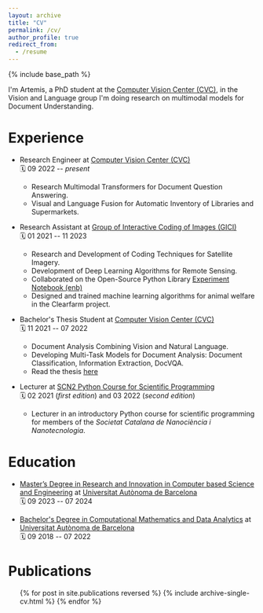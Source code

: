 ```yaml
---
layout: archive
title: "CV"
permalink: /cv/
author_profile: true
redirect_from:
  - /resume
---
```


{% include base_path %}

I'm Artemis, a PhD student at the [Computer Vision Center (CVC)](http://www.cvc.uab.es/ "CVC's Homepage"), in the Vision and Language group I'm doing research on multimodal models for Document Understanding.

Experience
======
- Research Engineer at [Computer Vision Center (CVC)](http://www.cvc.uab.es/ "CVC's Homepage")  
  🗓️ 09 2022 -- _present_
  - Research Multimodal Transformers for Document Question Answering.
  - Visual and Language Fusion for Automatic Inventory of Libraries and Supermarkets.

- Research Assistant at [Group of Interactive Coding of Images (GICI)](https://gici.uab.cat/GiciWebPage/ "GICI's Homepage")  
  🗓️ 01 2021 -- 11 2023 
  
   - Research and Development of Coding Techniques for Satellite Imagery.
   - Development of Deep Learning Algorithms for Remote Sensing.
   - Collaborated on the Open-Source Python Library [Experiment Notebook (enb)](https://github.com/miguelinux314/experiment-notebook "enb's GitHub repo")
   - Designed and trained machine learning algorithms for animal welfare in the Clearfarm project.
 
- Bachelor's Thesis Student at [Computer Vision Center (CVC)](http://www.cvc.uab.es/ "CVC's Homepage")  
  🗓️ 11 2021 -- 07 2022
  
   - Document Analysis Combining Vision and Natural Language.
   - Developing Multi-Task Models for Document Analysis: Document Classification, Information Extraction, DocVQA.
   - Read the thesis [here](https://github.com/llabres/llabres/blob/main/Multi_Task_Document_Understanding_using_Layout_and_Text_to_Text_Transformer.pdf "Multi-Task Document Understanding using Layout+Text to Text Transformer")

- Lecturer at [SCN2 Python Course for Scientific Programming](https://llacorp.github.io/Python-Course-for-Scientific-Programming/ "GitHub repo with the course material")  
  🗓️ 02 2021 (_first edition_) and 03 2022 (_second edition_)  
  
   - Lecturer in an introductory Python course for scientific programming for members of the _Societat Catalana de Nanociència i Nanotecnologia_.

Education
======
- [Master’s Degree in Research and Innovation in Computer based Science and Engineering](https://www.uab.cat/web/estudiar/official-master-s-degrees/general-information-1096480962610.html?param1=1345875382068) at [Universitat Autònoma de Barcelona](https://www.uab.cat/web/universitat-autonoma-de-barcelona-1345467954774.html)  
🗓️ 09 2023 -- 07 2024

- [Bachelor's Degree in Computational Mathematics and Data Analytics](https://www.uab.cat/web/estudiar/ehea-degrees/general-information-1216708259085.html?param1=1345740824235) at [Universitat Autònoma de Barcelona](https://www.uab.cat/web/universitat-autonoma-de-barcelona-1345467954774.html)  
🗓️ 09 2018 -- 07 2022

Publications
======
  <ul>{% for post in site.publications reversed %}
    {% include archive-single-cv.html %}
  {% endfor %}</ul>
  
  

